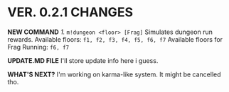 # VER. 0.2.1 CHANGES

**NEW COMMAND**
*1.* `m!dungeon <floor> [Frag]`
    Simulates dungeon run rewards.
    Available floors: 
    `f1, f2, f3, f4, f5, f6, f7`
    Available floors for Frag Running:
    `f6, f7`

**UPDATE.MD FILE**
I'll store update info here i guess.

**WHAT'S NEXT?**
I'm working on karma-like system. It might be cancelled tho.